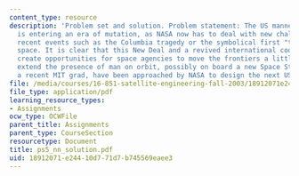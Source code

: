 ```yaml
---
content_type: resource
description: 'Problem set and solution. Problem statement: The US manned space program
  is entering an era of mutation, as NASA now has to deal with new challenges, after
  recent events such as the Columbia tragedy or the symbolical first "taikonaut" in
  space. It is clear that this New Deal and a revived international cooperation will
  create opportunities for space agencies to move the frontiers a little farther and
  extend the presence of man on orbit, possibly on board a new Space Station. You,
  a recent MIT grad, have been approached by NASA to design the next US Space Station.'
file: /media/courses/16-851-satellite-engineering-fall-2003/18912071e24410d771d7b745569eaee3_ps5_nn_solution.pdf
file_type: application/pdf
learning_resource_types:
- Assignments
ocw_type: OCWFile
parent_title: Assignments
parent_type: CourseSection
resourcetype: Document
title: ps5_nn_solution.pdf
uid: 18912071-e244-10d7-71d7-b745569eaee3
---
```

